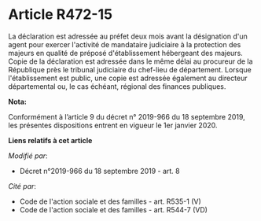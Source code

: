 # Article R472-15

La déclaration est adressée au préfet deux mois avant la désignation d'un agent pour exercer l'activité de mandataire
judiciaire à la protection des majeurs en qualité de préposé d'établissement hébergeant des majeurs. Copie de la déclaration
est adressée dans le même délai au procureur de la République près le   tribunal judiciaire du chef-lieu de département.
Lorsque l'établissement est public, une copie est adressée également au directeur départemental ou, le cas échéant, régional
des finances publiques.

**Nota:**

Conformément à l’article 9 du décret n° 2019-966 du 18 septembre 2019, les présentes dispositions entrent en vigueur le 1er
janvier 2020.

**Liens relatifs à cet article**

_Modifié par_:

  - Décret n°2019-966 du 18 septembre 2019 - art. 8

_Cité par_:

  - Code de l'action sociale et des familles - art. R535-1 (V)
  - Code de l'action sociale et des familles - art. R544-7 (VD)
